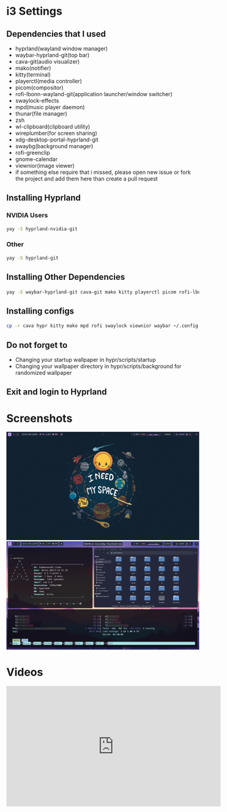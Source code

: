 # i3 Settings

## Dependencies that I used

- hyprland(wayland window manager)
- waybar-hyprland-git(top bar)
- cava-git(audio visualizer)
- mako(notifier)
- kitty(terminal)
- playerctl(media controller)
- picom(compositor)
- rofi-lbonn-wayland-git(application launcher/window switcher)
- swaylock-effects
- mpd(music player daemon)
- thunar(file manager)
- zsh
- wl-clipboard(clipboard utility)
- wireplumber(for screen sharing)
- xdg-desktop-portal-hyprland-git
- swaybg(background manager)
- rofi-greenclip
- gnome-calendar
- viewnior(image viewer)
- if something else require that i missed, please open new issue or fork the project and add them here than create a pull request

## Installing Hyprland

### NVIDIA Users

```sh
yay -S hyprland-nvidia-git
```

### Other

```sh
yay -S hyprland-git
```

## Installing Other Dependencies
```sh
yay -S waybar-hyprland-git cava-git mako kitty playerctl picom rofi-lbonn-wayland-git swaylock-effects mpd thunar zsh wl-clipboard wireplumber xdg-desktop-portal-hyprland-git swaybg rofi-greenclip gnome-calendar viewnior
```

## Installing configs
```sh
cp -r cava hypr kitty mako mpd rofi swaylock viewnior waybar ~/.config
```

## Do not forget to

- Changing your startup wallpaper in hypr/scripts/startup
- Changing your wallpaper directory in hypr/scripts/background for randomized wallpaper

## Exit and login to Hyprland

# Screenshots

<img src="assets/desktop.png">
<img src="assets/desktop_with_progs.png">

# Videos
<iframe width="560" height="315"
src="https://www.youtube.com/watch?v=Dilk-8n7dSI" 
frameborder="0" 
allow="accelerometer; autoplay; encrypted-media; gyroscope; picture-in-picture" 
allowfullscreen>
</iframe>
